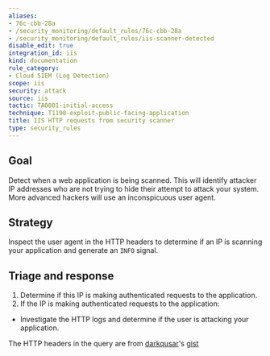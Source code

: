 ```yaml
---
aliases:
- 76c-cbb-28a
- /security_monitoring/default_rules/76c-cbb-28a
- /security_monitoring/default_rules/iis-scanner-detected
disable_edit: true
integration_id: iis
kind: documentation
rule_category:
- Cloud SIEM (Log Detection)
scope: iis
security: attack
source: iis
tactic: TA0001-initial-access
technique: T1190-exploit-public-facing-application
title: IIS HTTP requests from security scanner
type: security_rules
---
```


## Goal
Detect when a web application is being scanned. This will identify attacker IP addresses who are not trying to hide their attempt to attack your system. More advanced hackers will use an inconspicuous user agent. 

## Strategy
Inspect the user agent in the HTTP headers to determine if an IP is scanning your application and generate an `INFO` signal. 

## Triage and response
1. Determine if this IP is making authenticated requests to the application.
2. If the IP is making authenticated requests to the application:
 * Investigate the HTTP logs and determine if the user is attacking your application.

The HTTP headers in the query are from [darkqusar][1]'s [gist][2] 

[1]: https://gist.github.com/darkquasar
[2]: https://gist.github.com/darkquasar/84fb2cec6cc1668795bd97c02302d380
